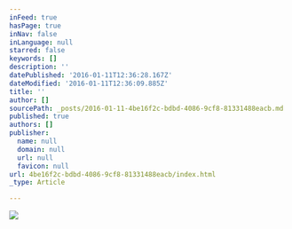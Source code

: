 ```yaml
---
inFeed: true
hasPage: true
inNav: false
inLanguage: null
starred: false
keywords: []
description: ''
datePublished: '2016-01-11T12:36:28.167Z'
dateModified: '2016-01-11T12:36:09.885Z'
title: ''
author: []
sourcePath: _posts/2016-01-11-4be16f2c-bdbd-4086-9cf8-81331488eacb.md
published: true
authors: []
publisher:
  name: null
  domain: null
  url: null
  favicon: null
url: 4be16f2c-bdbd-4086-9cf8-81331488eacb/index.html
_type: Article

---
```

![](https://the-grid-user-content.s3-us-west-2.amazonaws.com/84d81bb0-2098-4745-89a2-75cc28a059d8.jpg)